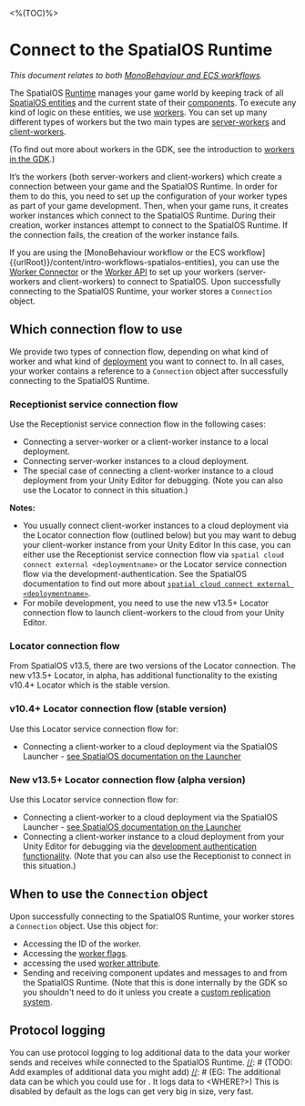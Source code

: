 [//]: # (TODO: Add examples of additional data you might add)

<%(TOC)%>
# Connect to the SpatialOS Runtime

_This document relates to both [MonoBehaviour and ECS workflows]({{urlRoot}}/content/intro-workflows-spatialos-entities)._

The SpatialOS [Runtime]({{urlRoot}}/content/glossary#spatialos-runtime) manages your game world by keeping track of all [SpatialOS entities]({{urlRoot}}/content/glossary#spatialos-entity) and the current state of their [components]({{urlRoot}}/content/glossary#spatialos-component).
To execute any kind of logic on these entities, we use [workers]({{urlRoot}}/content/glossary#worker). You can set up many different types of workers but the two main types are  [server-workers]({{urlRoot}}/content/glossary#server-worker) and [client-workers]({{urlRoot}}/content/glossary#client-worker).

(To find out more about workers in the GDK, see the introduction to [workers in the GDK]({{urlRoot}}/content/workers/workers-in-the-gdk).)

It’s the workers (both server-workers and client-workers) which create a connection between your game and the SpatialOS Runtime. In order for them to do this, you need to set up the configuration of your worker types as part of your game development. Then, when your game runs, it creates worker instances which connect to the SpatialOS Runtime.  During their creation, worker instances attempt to connect to the SpatialOS Runtime. If the connection fails, the creation of the worker instance fails.

If you are using the [MonoBehaviour workflow or the ECS workflow]{{urlRoot}}/content/intro-workflows-spatialos-entities), you can use the [Worker Connector]({{urlRoot}}/content/gameobject/linking-spatialos-entities) or the [Worker API]({{urlRoot}}/content/workers/api-worker) to set up your workers (server-workers and client-workers) to connect to SpatialOS. Upon successfully connecting to the SpatialOS Runtime, your worker stores a `Connection` object.


## Which connection flow to use

We provide two types of connection flow, depending on what kind of worker and what kind of [deployment]({{urlRoot}}/content/glossary#deploying) you want to connect to.
In all cases, your worker contains a reference to a `Connection` object after successfully connecting to the SpatialOS Runtime.

### Receptionist service connection flow

Use the Receptionist service connection flow in the following cases:

  * Connecting a server-worker or a client-worker instance to a local deployment.
  * Connecting server-worker instances to a cloud deployment.
  * The special case of connecting a client-worker instance to a cloud deployment from your Unity Editor for debugging. (Note you can also use the Locator to connect in this situation.)  

**Notes:**

*  You usually connect client-worker instances to a cloud deployment via the Locator connection flow (outlined below) but you may want to debug your client-worker instance from your Unity Editor In this case, you can either use the Receptionist service connection flow via `spatial cloud connect external <deploymentname>` or the Locator service connection flow via the development-authentication.  See the SpatialOS documentation to find out more about [`spatial cloud connect external <deploymentname>`](https://docs.improbable.io/reference/latest/shared/spatial-cli/spatial-cloud-connect-external#spatial-cloud-connect-externall).
* For mobile development, you need to use the new v13.5+ Locator connection flow to launch client-workers to the cloud from your Unity Editor.


### Locator connection flow
From SpatialOS v13.5, there are two versions of the Locator connection. The new v13.5+ Locator, in alpha, has additional functionality to the existing v10.4+ Locator which is the stable version. 


### v10.4+ Locator connection flow (stable version)

Use this Locator service connection flow for:

 * Connecting a client-worker to a cloud deployment via the SpatialOS Launcher - [see SpatialOS documentation on the Launcher](https://docs.improbable.io/reference/latest/shared/operate/launcher#the-launcher)


### New v13.5+ Locator connection flow (alpha version)

Use this Locator service connection flow for:

* Connecting a client-worker to a cloud deployment via the SpatialOS Launcher - [see SpatialOS documentation on the Launcher](https://docs.improbable.io/reference/latest/shared/operate/launcher#the-launcher)
* Connecting a client-worker instance to a cloud deployment from your Unity Editor for debugging via the [development authentication functionality](https://docs.improbable.io/reference/13.5/shared/auth/development-authentication). (Note that you can also use the Receptionist to connect in this situation.)

## When to use the `Connection` object

Upon successfully connecting to the SpatialOS Runtime, your worker stores a `Connection` object.
Use this object for:

  * Accessing the ID of the worker.
  * Accessing the [worker flags]({{urlRoot}}/content/glossary#worker-flags).
  * accessing the used [worker attribute]({{urlRoot}}/content/glossary#worker-attribute).
  * Sending and receiving component updates and messages to and from the SpatialOS Runtime. (Note that this is done internally by the GDK so you shouldn't need to do it unless you create a [custom replication system]({{urlRoot}}/content/ecs/custom-replication-system).

## Protocol logging
You can use protocol logging to log additional data to the data your worker sends and receives while connected to the SpatialOS Runtime.
[//]: # (TODO: Add examples of additional data you might add)
[//]: # (EG: The additional data can be <X or Y> which you could use for <A or B>. It logs data to <WHERE?>)
This is disabled by default as the logs can get very big in size, very fast.
